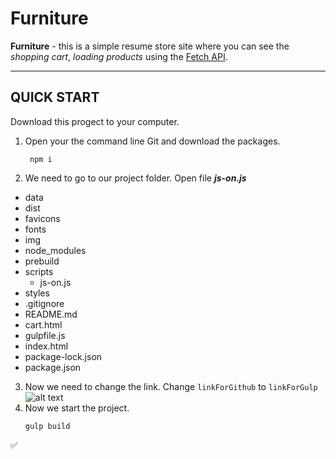 # Furniture
**Furniture** - this is a simple resume store site where you can see the *shopping cart*, *loading products* using the [Fetch API](https://developer.mozilla.org/en-US/docs/Web/API/Fetch_API/Using_Fetch).
___
## QUICK START
Download this progect to your computer.
1. Open your the command line Git and download the packages.
   ```
    npm i
   ```
2. We need to go to our project folder. Open file ***js-on.js***
* data
* dist
* favicons
* fonts
* img
* node_modules
* prebuild
* scripts
  * js-on.js 
* styles
* .gitignore
* README.md
* cart.html
* gulpfile.js
* index.html
* package-lock.json
* package.json
3. Now we need to change the link. Change `linkForGithub` to `linkForGulp`
   ![alt text](../Furniture/readME-con/link.jpg)
4. Now we start the project.
   ```
   gulp build
   ```
:white_check_mark: